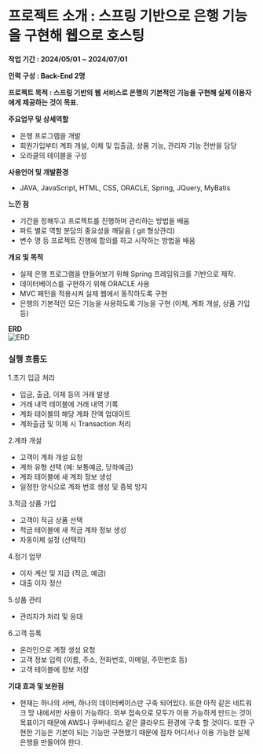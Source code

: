 <h1>프로젝트 소개 : 스프링 기반으로 은행 기능을 구현해 웹으로 호스팅</h1>

<b>작업 기간	: 2024/05/01 ~ 2024/07/01</b>

<b>인력 구성	: Back-End 2명</b>

<b>프로젝트 목적 :	스프링 기반의 웹 서비스로 은행의 기본적인 기능을 구현해 실제 이용자에게 제공하는 것이 목표.</b>

<b>주요업무 및 상세역할	</b>
  - 은행 프로그램을 개발
  - 회원가입부터 계좌 개설, 이체 및 입출금, 상품 기능, 관리자 기능 전반을 담당
  - 오라클의 테이블을 구성 

<b>사용언어 및 개발환경</b>
  - JAVA, JavaScript, HTML, CSS, ORACLE, Spring, JQuery, MyBatis
    
<b>느낀 점</b>
  - 기간을 정해두고 프로젝트를 진행하며 관리하는 방법을 배움
  - 파트 별로 역할 분담의 중요성을 깨달음 ( git 형상관리)
  - 변수 명 등 프로젝트 진행에 합의를 하고 시작하는 방법을 배움

<b>개요 및 목적</b>
  - 실제 은행 프로그램을 만들어보기 위해 Spring 프레임워크를 기반으로 제작. 
  - 데이터베이스를 구현하기 위해 ORACLE 사용
  - MVC 패턴을 적용시켜 실제 웹에서 동작하도록 구현
  - 은행의 기본적인 모든 기능을 사용하도록 기능을 구현 (이체, 계좌 개설, 상품 가입 등)

<b>ERD</b>	 
![ERD](https://github.com/user-attachments/assets/ceac1875-3f57-4f6c-a602-7e593736be1b)

<h3>실행 흐름도</h3>

1.초기 입금 처리
  - 입금, 출금, 이체 등의 거래 발생
  - 거래 내역 테이블에 거래 내역 기록
  - 계좌 테이블의 해당 계좌 잔액 업데이트
  - 계좌출금 및 이체 시 Transaction 처리
    
2.계좌 개설
  - 고객이 계좌 개설 요청
  - 계좌 유형 선택 (예: 보통예금, 당좌예금)
  - 계좌 테이블에 새 계좌 정보 생성
  - 일정한 양식으로 계좌 번호 생성 및 중복 방지
    
3.적금 상품 가입
  - 고객이 적금 상품 선택
  - 적금 테이블에 새 적금 계좌 정보 생성
  - 자동이체 설정 (선택적)
    
4.정기 업무
  - 이자 계산 및 지급 (적금, 예금)
  - 대출 이자 정산
    
5.상품 관리
  - 관리자가 처리 및 응대
    
6.고객 등록
  - 온라인으로 계정 생성 요청
  - 고객 정보 입력 (이름, 주소, 전화번호, 이메일, 주민번호 등)
  - 고객 테이블에 정보 저장

<b>기대 효과 및 보완점</b>
  - 현재는 하나의 서버, 하나의 데이터베이스만 구축 되어있다. 또한 아직 같은 네트워크 망 내에서만 사용이 가능하다. 외부 접속으로 모두가 이용 가능하게 만드는 것이 목표이기 때문에 AWS나 쿠버네티스 같은 클라우드 환경에 구축 할 것이다. 또한 구현한 기능은 기본이 되는 기능만 구현했기 때문에 점차 어디서나 이용 가능한 실제 은행을 만들어야 한다.
